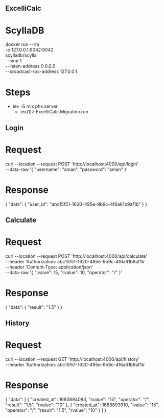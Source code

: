 ## ExcelliCalc

# ScyllaDB

docker run --rm \
   -p 127.0.0.1:9042:9042 \
   scylladb/scylla \
       --smp 1 \
       --listen-address 0.0.0.0 \
       --broadcast-rpc-address 127.0.0.1

# Steps

- iex -S mix phx.server
  - iex(1)> ExcelliCalc.Migration.run

## Login 

# Request
curl --location --request POST 'http://localhost:4000/api/login' \
--data-raw '{
    "username": "aman",
    "password": "aman"
}'

# Response
{
    "data": {
        "user_id": "abc15f51-1620-495e-9b9c-4f6a61b9af1b"
    }
}

## Calculate 

# Request
curl --location --request POST 'http://localhost:4000/api/calculate' \
--header 'Authorization: abc15f51-1620-495e-9b9c-4f6a61b9af1b' \
--header 'Content-Type: application/json' \
--data-raw '{
    "lvalue": 15,
    "rvalue": 10,
    "operator": "/"
}'

# Response
{
    "data": {
        "result": "1.5"
    }
}

## History 

# Request
curl --location --request GET 'http://localhost:4000/api/history' \
--header 'Authorization: abc15f51-1620-495e-9b9c-4f6a61b9af1b'

# Response
{
    "data": [
        {
            "created_at": 1683894083,
            "lvalue": "15",
            "operator": "/",
            "result": "1.5",
            "rvalue": "10"
        },
        {
            "created_at": 1683893910,
            "lvalue": "15",
            "operator": "/",
            "result": "1.5",
            "rvalue": "10"
        }
    ]
}